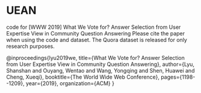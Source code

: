 # UEAN
code for [WWW 2019] What We Vote for? Answer Selection from User Expertise View in Community Question Answering
Please cite the paper when using the code and dataset. The Quora dataset is released for only research purposes.

@inproceedings{lyu2019we,
  title={What We Vote for? Answer Selection from User Expertise View in Community Question Answering},
  author={Lyu, Shanshan and Ouyang, Wentao and Wang, Yongqing and Shen, Huawei and Cheng, Xueqi},
  booktitle={The World Wide Web Conference},
  pages={1198--1209},
  year={2019},
  organization={ACM}
}
